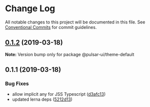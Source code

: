 # Change Log

All notable changes to this project will be documented in this file.
See [Conventional Commits](https://conventionalcommits.org) for commit guidelines.

## [0.1.2](https://github.com/adriankremer/pulsar-ui/compare/@pulsar-ui/theme-default@0.1.1...@pulsar-ui/theme-default@0.1.2) (2019-03-18)

**Note:** Version bump only for package @pulsar-ui/theme-default





## 0.1.1 (2019-03-18)


### Bug Fixes

* allow implicit any for JSS Typescript ([d3afc13](https://github.com/adriankremer/pulsar-ui/commit/d3afc13))
* updated lerna deps ([5212d13](https://github.com/adriankremer/pulsar-ui/commit/5212d13))
